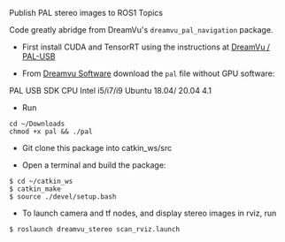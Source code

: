 Publish PAL stereo images to ROS1 Topics

Code greatly abridge from DreamVu's `dreamvu_pal_navigation` package.

- First install CUDA and TensorRT using the instructions at  [DreamVu / PAL-USB](https://github.com/DreamVu/PAL-USB) 

- From [Dreamvu Software](https://dreamvu.com/software) download the `pal` file without GPU software:

PAL USB SDK CPU 	Intel i5/i7/i9 	Ubuntu 18.04/ 20.04 	4.1

- Run
```
cd ~/Downloads
chmod +x pal && ./pal
```

- Git clone this package into catkin_ws/src

- Open a terminal and build the package:
```
$ cd ~/catkin_ws
$ catkin_make
$ source ./devel/setup.bash
```
        
- To launch camera and tf nodes, and display stereo images in rviz, run
```
$ roslaunch dreamvu_stereo scan_rviz.launch
```
